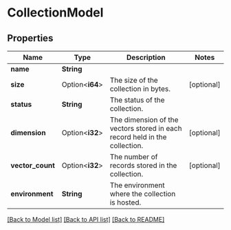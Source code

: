 # CollectionModel

## Properties

Name | Type | Description | Notes
------------ | ------------- | ------------- | -------------
**name** | **String** |  | 
**size** | Option<**i64**> | The size of the collection in bytes. | [optional]
**status** | **String** | The status of the collection. | 
**dimension** | Option<**i32**> | The dimension of the vectors stored in each record held in the collection. | [optional]
**vector_count** | Option<**i32**> | The number of records stored in the collection. | [optional]
**environment** | **String** | The environment where the collection is hosted. | 

[[Back to Model list]](../README.md#documentation-for-models) [[Back to API list]](../README.md#documentation-for-api-endpoints) [[Back to README]](../README.md)


